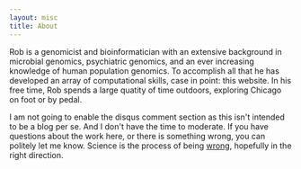 ```yaml
---
layout: misc
title: About
---
```


Rob is a genomicist and bioinformatician with an extensive background in microbial genomics, psychiatric genomics, and an ever increasing knowledge of human population genomics. To accomplish all that he has developed an array of computational skills, case in point: this website. In his free time, Rob spends a large quatity of time outdoors, exploring Chicago on foot or by pedal.  

I am not going to enable the disqus comment section as this isn't intended to be a blog per se. And I don't have the time to moderate. If you have questions about the work here, or there is something wrong, you can politely let me know. Science is the process of being [wrong](https://blogs.scientificamerican.com/guest-blog/the-key-to-science-and-life-is-being-wrong/), hopefully in the right direction.  